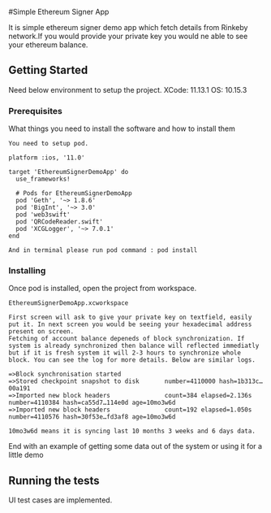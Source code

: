 #Simple Ethereum Signer App

It is simple ethereum signer demo app which fetch details from Rinkeby network.If you would provide your private key you would ne able to see your ethereum balance.

## Getting Started
Need below environment to setup the project.
XCode: 11.13.1
OS: 10.15.3

### Prerequisites

What things you need to install the software and how to install them

```
You need to setup pod.

platform :ios, '11.0'

target 'EthereumSignerDemoApp' do
  use_frameworks!

  # Pods for EthereumSignerDemoApp
  pod 'Geth', '~> 1.8.6'
  pod 'BigInt', '~> 3.0'
  pod 'web3swift'
  pod 'QRCodeReader.swift'
  pod 'XCGLogger', '~> 7.0.1'
end

And in terminal please run pod command : pod install
```

### Installing
Once pod is installed, open the project from workspace.

```
EthereumSignerDemoApp.xcworkspace

First screen will ask to give your private key on textfield, easily put it. In next screen you would be seeing your hexadecimal address present on screen.
Fetching of account balance depeneds of block synchronization. If system is already synchronized then balance will reflected immediatly but if it is fresh system it will 2-3 hours to synchronize whole block. You can see the log for more details. Below are similar logs.

=>Block synchronisation started 
=>Stored checkpoint snapshot to disk       number=4110000 hash=1b313c…00a191
=>Imported new block headers               count=384 elapsed=2.136s number=4110384 hash=ca55d7…114e0d age=10mo3w6d
=>Imported new block headers               count=192 elapsed=1.050s number=4110576 hash=30f53e…fd3af8 age=10mo3w6d

10mo3w6d means it is syncing last 10 months 3 weeks and 6 days data.
```

End with an example of getting some data out of the system or using it for a little demo

## Running the tests

UI test cases are implemented. 


